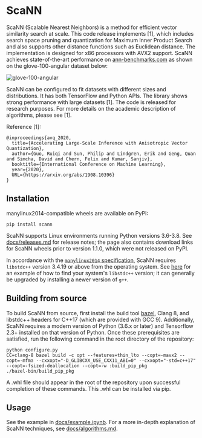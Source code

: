 # ScaNN

ScaNN (Scalable Nearest Neighbors) is a method for efficient vector similarity
search at scale. This code release implements [1], which includes search space
pruning and quantization for Maximum Inner Product Search and also supports
other distance functions such as Euclidean distance. The implementation is
designed for x86 processors with AVX2 support. ScaNN achieves state-of-the-art
performance on [ann-benchmarks.com](http://ann-benchmarks.com) as shown on the
glove-100-angular dataset below:

![glove-100-angular](https://github.com/google-research/google-research/raw/master/scann/docs/glove_bench.png)

ScaNN can be configured to fit datasets with different sizes and distributions.
It has both TensorFlow and Python APIs. The library shows strong performance
with large datasets [1]. The code is released for research purposes. For more
details on the academic description of algorithms, please see [1].

Reference [1]:
```
@inproceedings{avq_2020,
  title={Accelerating Large-Scale Inference with Anisotropic Vector Quantization},
  author={Guo, Ruiqi and Sun, Philip and Lindgren, Erik and Geng, Quan and Simcha, David and Chern, Felix and Kumar, Sanjiv},
  booktitle={International Conference on Machine Learning},
  year={2020},
  URL={https://arxiv.org/abs/1908.10396}
}
```
## Installation

manylinux2014-compatible wheels are available on PyPI:

```
pip install scann
```

ScaNN supports Linux environments running Python versions 3.6-3.8. See
[docs/releases.md](docs/releases.md) for release notes; the page also contains
download links for ScaNN wheels prior to version 1.1.0, which were not released
on PyPI.

In accordance with the
[`manylinux2014` specification](https://www.python.org/dev/peps/pep-0599/),
ScaNN requires `libstdc++` version 3.4.19 or above from the operating system.
See [here](https://stackoverflow.com/questions/10354636) for an example of how
to find your system's `libstdc++` version; it can generally be upgraded by
installing a newer version of `g++`.

## Building from source

To build ScaNN from source, first install the build tool
[bazel](https://bazel.build), Clang 8, and libstdc++ headers for C++17 (which
are provided with GCC 9). Additionally, ScaNN requires a modern version of
Python (3.6.x or later) and Tensorflow 2.3+ installed on that version of Python.
Once these prerequisites are satisfied, run the following command in the root
directory of the repository:

```
python configure.py
CC=clang-8 bazel build -c opt --features=thin_lto --copt=-mavx2 --copt=-mfma --cxxopt="-D_GLIBCXX_USE_CXX11_ABI=0" --cxxopt="-std=c++17" --copt=-fsized-deallocation --copt=-w :build_pip_pkg
./bazel-bin/build_pip_pkg
```

A .whl file should appear in the root of the repository upon successful
completion of these commands. This .whl can be installed via pip.

## Usage

See the example in [docs/example.ipynb](docs/example.ipynb). For a more in-depth
explanation of ScaNN techniques, see [docs/algorithms.md](docs/algorithms.md).
